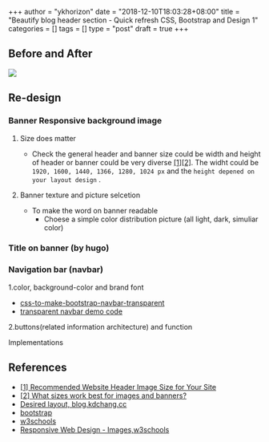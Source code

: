 +++
author = "ykhorizon"
date = "2018-12-10T18:03:28+08:00"
title = "Beautify blog header section - Quick refresh CSS, Bootstrap and Design 1"
categories = []
tags = []
type = "post"
draft = true
+++

## Before and After

<img src="/content_img/web_frontend_css/beautify_blog_header/before.png">

## Re-design 
### Banner Responsive background image

1. Size does matter 
    - Check the general header and banner size could be width and height of header or banner could be very diverse [[1]](https://www.freewebheaders.com/website-header-sizes/)[[2]](https://support.sharefaith.com/support/solutions/articles/1000140425-what-sizes-work-best-for-images-and-banners-). The widht could be ``1920, 1600, 1440, 1366, 1280, 1024 px`` and the ``height depened on your layout design`` .



2. Banner texture and picture selcetion

    - To make the word on banner readable 
        - Choese a simple color distribution picture (all light, dark, simuliar color)


### Title on banner (by hugo) 

### Navigation bar (navbar)

1.color, background-color and brand font

- [css-to-make-bootstrap-navbar-transparent](https://stackoverflow.com/questions/16392952/css-to-make-bootstrap-navbar-transparent)
- [transparent navbar demo code](https://www.codeply.com/go/QAXbNGbWPA/bootstrap-4-navbar-transparent)

2.buttons(related information architecture) and function



Implementations

<!-- ```css
.header-image-block {
  max-width: 100%;
  height: 600px;

  background-image: url("/img/cover1_small.jpg");
  background-repeat: no-repeat;
  background-size: cover;

  margin-bottom: 5%;
}
```

``` html 
    <div class="header-image-block">
        <nav class="navbar navbar-expand-md navbar-dark bg-dark">
            <a class="navbar-brand" href="{{ .Site.BaseURL | relLangURL }}">
                {{ partial "brand" . }}
            </a>
            <button class="navbar-toggler" type="button" data-toggle="collapse" data-target="#navbarNav" aria-controls="navbarNav" aria-expanded="false"
                aria-label="Toggle navigation">
                <span class="navbar-toggler-icon"></span>
            </button>
            <div class="collapse navbar-collapse justify-content-between" id="navbarNav">
                <ul class="navbar-nav">
                    {{ $url := .URL | relLangURL }}
                    {{ range .Site.Menus.main }}
                    <li class="nav-item {{ if eq $url (.URL | relLangURL) }}active{{end}}">
                        {{ if eq (hasPrefix .URL "mailto:") true }}
                            <a class="nav-link" href="{{ .URL }}">{{ .Name }}</a>
                        {{ else }}
                            <a class="nav-link" href="{{ .URL | relLangURL }}">{{ .Name }}</a>
                        {{ end }}
                    </li>
                    {{ end }}
                </ul>
                {{ if gt (len .Site.Home.AllTranslations) 1 }}
                <ul class="navbar-nav">
                    <li class="nav-item dropdown">
                        <a class="nav-link dropdown-toggle" href="#" id="navbarDropdown" role="button" data-toggle="dropdown" aria-haspopup="true" aria-expanded="false">
                            {{ i18n "language" }}
                        </a>
                        <div class="dropdown-menu dropdown-menu-right" aria-labelledby="navbarDropdown">
                            {{ range .Site.Home.AllTranslations }}
                                <a class="dropdown-item" href="{{ .Permalink }}">{{ .Language.LanguageName }}</a>
                            {{ end }}
                        </div>
                    </li>
                </ul>
                {{ end }}
            </div>
        </nav>
        <div class="container">
            <div class="row">
            </div>
        </div>
    </div>
```-->
## References

- [[1] Recommended Website Header Image Size for Your Site](https://www.freewebheaders.com/website-header-sizes/)
- [[2] What sizes work best for images and banners?](https://support.sharefaith.com/support/solutions/articles/1000140425-what-sizes-work-best-for-images-and-banners-)
- [Desired layout, blog.kdchang.cc](https://blog.kdchang.cc/2017/08/15/learning-programming-and-coding-with-python-list-tuple-dict-set/)
- [bootstrap](https://getbootstrap.com/docs/4.1/getting-started/introduction/)
- [w3schools](https://www.w3schools.com/css/default.asp)
- [Responsive Web Design - Images,w3schools](https://www.w3schools.com/css/css_rwd_images.asp)